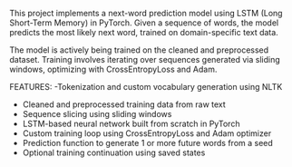 This project implements a next-word prediction model using LSTM (Long Short-Term Memory) in PyTorch.
Given a sequence of words, the model predicts the most likely next word, trained on domain-specific text data. 

The model is actively being trained on the cleaned and preprocessed dataset. Training involves iterating over sequences generated via sliding windows, optimizing with CrossEntropyLoss and Adam.

FEATURES:
-Tokenization and custom vocabulary generation using NLTK
- Cleaned and preprocessed training data from raw text
- Sequence slicing using sliding windows
- LSTM-based neural network built from scratch in PyTorch
- Custom training loop using CrossEntropyLoss and Adam optimizer
- Prediction function to generate 1 or more future words from a seed
- Optional training continuation using saved states
